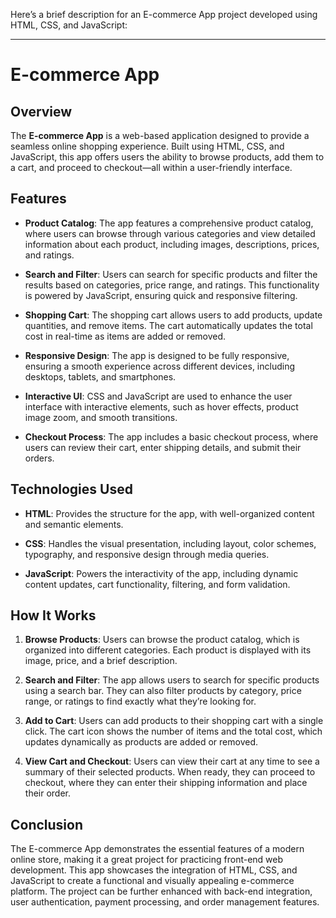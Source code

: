 Here’s a brief description for an E-commerce App project developed using HTML, CSS, and JavaScript:

---

# E-commerce App

## Overview

The **E-commerce App** is a web-based application designed to provide a seamless online shopping experience. Built using HTML, CSS, and JavaScript, this app offers users the ability to browse products, add them to a cart, and proceed to checkout—all within a user-friendly interface.

## Features

- **Product Catalog**: The app features a comprehensive product catalog, where users can browse through various categories and view detailed information about each product, including images, descriptions, prices, and ratings.

- **Search and Filter**: Users can search for specific products and filter the results based on categories, price range, and ratings. This functionality is powered by JavaScript, ensuring quick and responsive filtering.

- **Shopping Cart**: The shopping cart allows users to add products, update quantities, and remove items. The cart automatically updates the total cost in real-time as items are added or removed.

- **Responsive Design**: The app is designed to be fully responsive, ensuring a smooth experience across different devices, including desktops, tablets, and smartphones.

- **Interactive UI**: CSS and JavaScript are used to enhance the user interface with interactive elements, such as hover effects, product image zoom, and smooth transitions.

- **Checkout Process**: The app includes a basic checkout process, where users can review their cart, enter shipping details, and submit their orders.

## Technologies Used

- **HTML**: Provides the structure for the app, with well-organized content and semantic elements.
  
- **CSS**: Handles the visual presentation, including layout, color schemes, typography, and responsive design through media queries.

- **JavaScript**: Powers the interactivity of the app, including dynamic content updates, cart functionality, filtering, and form validation.

## How It Works

1. **Browse Products**: Users can browse the product catalog, which is organized into different categories. Each product is displayed with its image, price, and a brief description.

2. **Search and Filter**: The app allows users to search for specific products using a search bar. They can also filter products by category, price range, or ratings to find exactly what they’re looking for.

3. **Add to Cart**: Users can add products to their shopping cart with a single click. The cart icon shows the number of items and the total cost, which updates dynamically as products are added or removed.

4. **View Cart and Checkout**: Users can view their cart at any time to see a summary of their selected products. When ready, they can proceed to checkout, where they can enter their shipping information and place their order.

## Conclusion

The E-commerce App demonstrates the essential features of a modern online store, making it a great project for practicing front-end web development. This app showcases the integration of HTML, CSS, and JavaScript to create a functional and visually appealing e-commerce platform. The project can be further enhanced with back-end integration, user authentication, payment processing, and order management features.

